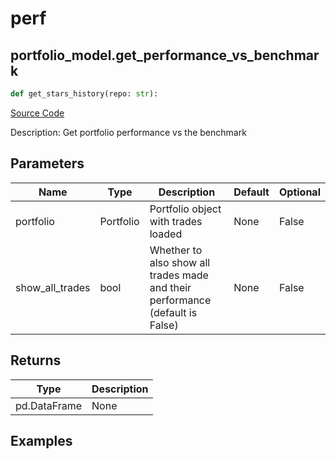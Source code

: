 # perf

## portfolio_model.get_performance_vs_benchmark

```python
def get_stars_history(repo: str):
```
[Source Code](https://github.com/OpenBB-finance/OpenBBTerminal/tree/main/openbb_terminal/portfolio/portfolio_model.py#L1580)

Description: Get portfolio performance vs the benchmark

## Parameters

| Name | Type | Description | Default | Optional |
| ---- | ---- | ----------- | ------- | -------- |
| portfolio | Portfolio | Portfolio object with trades loaded | None | False |
| show_all_trades | bool | Whether to also show all trades made and their performance (default is False) | None | False |

## Returns

| Type | Description |
| ---- | ----------- |
| pd.DataFrame | None |

## Examples

